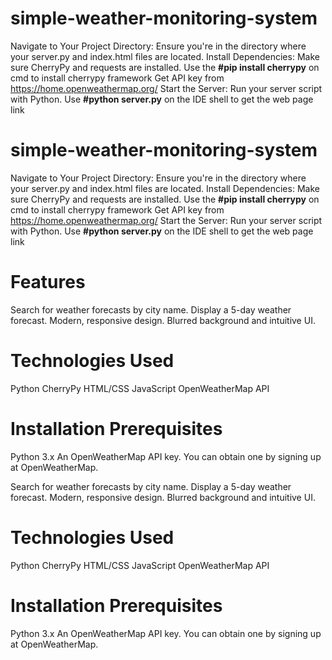 # simple-weather-monitoring-system

Navigate to Your Project Directory: Ensure you're in the directory where your server.py and index.html files are located.
Install Dependencies: Make sure CherryPy and requests are installed. Use the **#pip install cherrypy** on cmd to install cherrypy framework
Get API key from <https://home.openweathermap.org/>
Start the Server: Run your server script with Python. Use **#python server.py** on the IDE shell to get the web page link

# simple-weather-monitoring-system

Navigate to Your Project Directory: Ensure you're in the directory where your server.py and index.html files are located.
Install Dependencies: Make sure CherryPy and requests are installed. Use the **#pip install cherrypy** on cmd to install cherrypy framework
Get API key from <https://home.openweathermap.org/>
Start the Server: Run your server script with Python. Use **#python server.py** on the IDE shell to get the web page link

# Features

Search for weather forecasts by city name.
Display a 5-day weather forecast.
Modern, responsive design.
Blurred background and intuitive UI.

# Technologies Used

Python
CherryPy
HTML/CSS
JavaScript
OpenWeatherMap API

# Installation Prerequisites

Python 3.x
An OpenWeatherMap API key. You can obtain one by signing up at OpenWeatherMap.

Search for weather forecasts by city name.
Display a 5-day weather forecast.
Modern, responsive design.
Blurred background and intuitive UI.

# Technologies Used

Python
CherryPy
HTML/CSS
JavaScript
OpenWeatherMap API

# Installation Prerequisites

Python 3.x
An OpenWeatherMap API key. You can obtain one by signing up at OpenWeatherMap.
